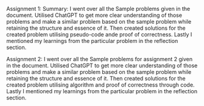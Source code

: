 Assignment 1:
Summary:
I went over all the Sample problems given in the document. Utilised ChatGPT to get more clear understanding of those problems and make a similar problem based on the sample problem while retaining the structure and essence of it. Then created solutions for the created problem utilising pseudo-code ande proof of correctness. Lastly I mentioned my learnings from the particular problem in the reflection section.

Assignment 2:
I went over all the Sample problems for assignment 2 given in the document. Utilised ChatGPT to get more clear understanding of those problems and make a similar problem based on the sample problem while retaining the structure and essence of it. Then created solutions for the created problem utilising algorithm and proof of correctness through code. Lastly I mentioned my learnings from the particular problem in the reflection section.